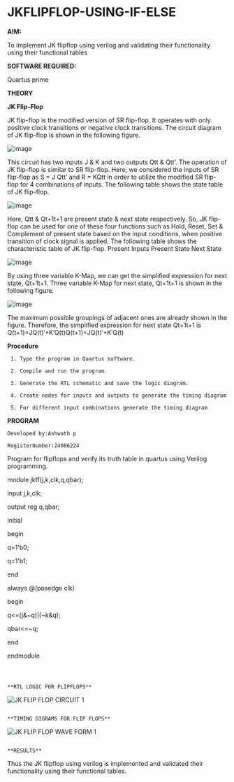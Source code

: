 # JKFLIPFLOP-USING-IF-ELSE

**AIM:** 

To implement  JK flipflop using verilog and validating their functionality using their functional tables

**SOFTWARE REQUIRED:**

Quartus prime

**THEORY**

**JK Flip-Flop**

JK flip-flop is the modified version of SR flip-flop. It operates with only positive clock transitions or negative clock transitions. The circuit diagram of JK flip-flop is shown in the following figure.

![image](https://github.com/naavaneetha/JKFLIPFLOP-USING-IF-ELSE/assets/154305477/a649c30b-232b-4558-b188-fd6c09845180)


This circuit has two inputs J & K and two outputs Qtt & Qtt’. The operation of JK flip-flop is similar to SR flip-flop. Here, we considered the inputs of SR flip-flop as S = J Qtt’ and R = KQtt in order to utilize the modified SR flip-flop for 4 combinations of inputs. The following table shows the state table of JK flip-flop.

![image](https://github.com/naavaneetha/JKFLIPFLOP-USING-IF-ELSE/assets/154305477/c4360742-e8a8-4937-b089-c46c0433f9a3)

 
Here, Qtt & Qt+1t+1 are present state & next state respectively. So, JK flip-flop can be used for one of these four functions such as Hold, Reset, Set & Complement of present state based on the input conditions, when positive transition of clock signal is applied. The following table shows the characteristic table of JK flip-flop. Present Inputs Present State Next State
 
![image](https://github.com/naavaneetha/JKFLIPFLOP-USING-IF-ELSE/assets/154305477/6c275261-a6d5-4c37-a3a7-1e88ca11c4cd)

By using three variable K-Map, we can get the simplified expression for next state, Qt+1t+1. Three variable K-Map for next state, Qt+1t+1 is shown in the following figure.
 
![image](https://github.com/naavaneetha/JKFLIPFLOP-USING-IF-ELSE/assets/154305477/5174f41b-0ce0-4329-a372-6d1943ea6673)

The maximum possible groupings of adjacent ones are already shown in the figure. Therefore, the simplified expression for next state Qt+1t+1 is Q(t+1)=JQ(t)′+K′Q(t)Q(t+1)=JQ(t)′+K′Q(t)

**Procedure**
```
 1. Type the program in Quartus software.

 2. Compile and run the program.

 3. Generate the RTL schematic and save the logic diagram.

 4. Create nodes for inputs and outputs to generate the timing diagram

 5. For different input combinations generate the timing diagram

```
**PROGRAM**
```
Developed by:Ashwath p

RegisterNumber:24006224

```
 Program for flipflops and verify its truth table in quartus using Verilog programming.
 
 module jkff(j,k,clk,q,qbar);
 
 input j,k,clk;
 
 output reg q,qbar;
 
 initial
 
 begin
 
 q=1'b0;
 
 q=1'b1;
 
 end
 
 always @(posedge clk)
 
 begin
 
 q<=(j&~q)|(~k&q);
 
 qbar<=~q;
 
 end
 
 endmodule
 
```
 


**RTL LOGIC FOR FLIPFLOPS**
```
![JK FLIP FLOP CIRCUIT 1](https://github.com/user-attachments/assets/a42e6b7d-7002-4959-a1f9-ec830bbaaadc)
```

**TIMING DIGRAMS FOR FLIP FLOPS**
```
![JK FLIP FLOP WAVE FORM 1](https://github.com/user-attachments/assets/6970371c-fc97-4c45-9f91-1a2f999aaaf8)
```

**RESULTS**
```
 Thus the JK flipflop using verilog is implemented and validated their functionality
 using their functional tables.
```
